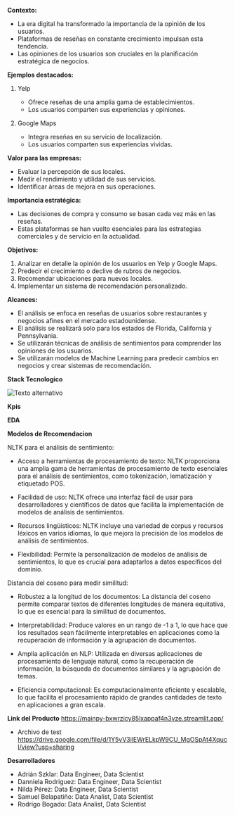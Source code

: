 **Contexto:**

- La era digital ha transformado la importancia de la opinión de los usuarios.
- Plataformas de reseñas en constante crecimiento impulsan esta tendencia.
- Las opiniones de los usuarios son cruciales en la planificación estratégica de negocios.

**Ejemplos destacados:**

1. Yelp
   - Ofrece reseñas de una amplia gama de establecimientos.
   - Los usuarios comparten sus experiencias y opiniones.

2. Google Maps
   - Integra reseñas en su servicio de localización.
   - Los usuarios comparten sus experiencias vividas.

**Valor para las empresas:**

- Evaluar la percepción de sus locales.
- Medir el rendimiento y utilidad de sus servicios.
- Identificar áreas de mejora en sus operaciones.

**Importancia estratégica:**

- Las decisiones de compra y consumo se basan cada vez más en las reseñas.
- Estas plataformas se han vuelto esenciales para las estrategias comerciales y de servicio en la actualidad.

**Objetivos:**

1. Analizar en detalle la opinión de los usuarios en Yelp y Google Maps.
2. Predecir el crecimiento o declive de rubros de negocios.
3. Recomendar ubicaciones para nuevos locales.
4. Implementar un sistema de recomendación personalizado.

**Alcances:**

- El análisis se enfoca en reseñas de usuarios sobre restaurantes y negocios afines en el mercado estadounidense.
- El análisis se realizará solo para los estados de Florida, California y Pennsylvania.
- Se utilizarán técnicas de análisis de sentimientos para comprender las opiniones de los usuarios.
- Se utilizarán modelos de Machine Learning para predecir cambios en negocios y crear sistemas de recomendación.

**Stack Tecnologico**

![Texto alternativo](https://github.com/rodrib/Systech1/raw/master/imagenes/stack-rd.png)


**Kpis**

**EDA**

**Modelos de Recomendacion**

NLTK para el análisis de sentimiento:

- Acceso a herramientas de procesamiento de texto: NLTK proporciona una amplia gama de herramientas de procesamiento de texto esenciales para el análisis de sentimientos, como tokenización, lematización y etiquetado POS.

- Facilidad de uso: NLTK ofrece una interfaz fácil de usar para desarrolladores y científicos de datos que facilita la implementación de modelos de análisis de sentimientos.

- Recursos lingüísticos: NLTK incluye una variedad de corpus y recursos léxicos en varios idiomas, lo que mejora la precisión de los modelos de análisis de sentimientos.

- Flexibilidad: Permite la personalización de modelos de análisis de sentimientos, lo que es crucial para adaptarlos a datos específicos del dominio.

Distancia del coseno para medir similitud:

- Robustez a la longitud de los documentos: La distancia del coseno permite comparar textos de diferentes longitudes de manera equitativa, lo que es esencial para la similitud de documentos.

- Interpretabilidad: Produce valores en un rango de -1 a 1, lo que hace que los resultados sean fácilmente interpretables en aplicaciones como la recuperación de información y la agrupación de documentos.

- Amplia aplicación en NLP: Utilizada en diversas aplicaciones de procesamiento de lenguaje natural, como la recuperación de información, la búsqueda de documentos similares y la agrupación de temas.

- Eficiencia computacional: Es computacionalmente eficiente y escalable, lo que facilita el procesamiento rápido de grandes cantidades de texto en aplicaciones a gran escala.

**Link del Producto**
https://mainpy-bxwrzicy85lxappaf4n3vze.streamlit.app/

- Archivo de test
https://drive.google.com/file/d/1Y5vV3ilEWrELkpW9CU_MgOSpAt4Xqucl/view?usp=sharing


**Desarrolladores**
- Adrián Szklar: Data Engineer, Data Scientist
- Danniela Rodriguez: Data Engineer, Data Scientist
- Nilda Pérez: Data Engineer, Data Scientist
- Samuel Belapatiño: Data Analist, Data Scientist
- Rodrigo Bogado: Data Analist, Data Scientist